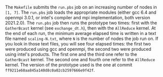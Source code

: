 The `Makefile` submits the `run.pbs` job on an increasing number of nodes in `[1, 7]`. The `run.pbs` job loads the appropriate modules (either gcc 6.4 and openmpi 3.0.1, or intel's compiler and mpi implementation, both version 2021.2.0). The `run.pbs` job then runs the prototype two times: first with the `GatherBcast` kernel (see `exchange_dt.h`), then with the `AllReduce` kernel. At the end of each run, the minimum average elapsed time is written in a text file named `scaling-N.txt`, where `N` is the number of nodes the job run on. If you look in those text files, you will see four elapsed times: the first two were produced using gcc and openmpi, the second two were produced using intel's products. The first one and the third one refer to the `GatherBcast` kernel. The second one and fourth one refer to the `AllReduce` kernel. The version of the prototype used is the one at commit `ff9211e60aa845a140d8c0a02cb2597666e9f42f`.